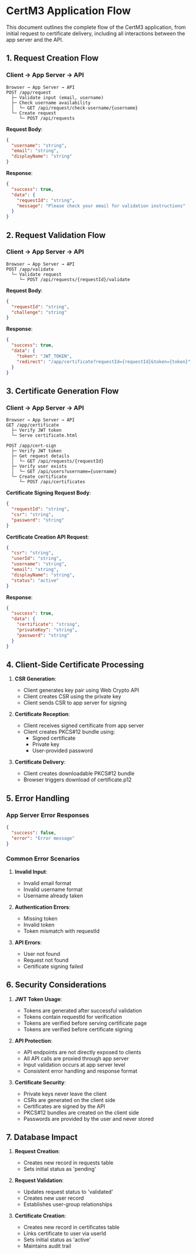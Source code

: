 # CertM3 Application Flow

This document outlines the complete flow of the CertM3 application, from initial request to certificate delivery, including all interactions between the app server and the API.

## 1. Request Creation Flow

### Client → App Server → API
```
Browser → App Server → API
POST /app/request
  ├─ Validate input (email, username)
  ├─ Check username availability
  │  └─ GET /api/request/check-username/{username}
  └─ Create request
     └─ POST /api/requests
```

**Request Body**:
```json
{
  "username": "string",
  "email": "string",
  "displayName": "string"
}
```

**Response**:
```json
{
  "success": true,
  "data": {
    "requestId": "string",
    "message": "Please check your email for validation instructions"
  }
}
```

## 2. Request Validation Flow

### Client → App Server → API
```
Browser → App Server → API
POST /app/validate
  └─ Validate request
     └─ POST /api/requests/{requestId}/validate
```

**Request Body**:
```json
{
  "requestId": "string",
  "challenge": "string"
}
```

**Response**:
```json
{
  "success": true,
  "data": {
    "token": "JWT_TOKEN",
    "redirect": "/app/certificate?requestId={requestId}&token={token}"
  }
}
```

## 3. Certificate Generation Flow

### Client → App Server → API
```
Browser → App Server → API
GET /app/certificate
  ├─ Verify JWT token
  └─ Serve certificate.html

POST /app/cert-sign
  ├─ Verify JWT token
  ├─ Get request details
  │  └─ GET /api/requests/{requestId}
  ├─ Verify user exists
  │  └─ GET /api/users?username={username}
  └─ Create certificate
     └─ POST /api/certificates
```

**Certificate Signing Request Body**:
```json
{
  "requestId": "string",
  "csr": "string",
  "password": "string"
}
```

**Certificate Creation API Request**:
```json
{
  "csr": "string",
  "userId": "string",
  "username": "string",
  "email": "string",
  "displayName": "string",
  "status": "active"
}
```

**Response**:
```json
{
  "success": true,
  "data": {
    "certificate": "string",
    "privateKey": "string",
    "password": "string"
  }
}
```

## 4. Client-Side Certificate Processing

1. **CSR Generation**:
   - Client generates key pair using Web Crypto API
   - Client creates CSR using the private key
   - Client sends CSR to app server for signing

2. **Certificate Reception**:
   - Client receives signed certificate from app server
   - Client creates PKCS#12 bundle using:
     - Signed certificate
     - Private key
     - User-provided password

3. **Certificate Delivery**:
   - Client creates downloadable PKCS#12 bundle
   - Browser triggers download of certificate.p12

## 5. Error Handling

### App Server Error Responses
```json
{
  "success": false,
  "error": "Error message"
}
```

### Common Error Scenarios
1. **Invalid Input**:
   - Invalid email format
   - Invalid username format
   - Username already taken

2. **Authentication Errors**:
   - Missing token
   - Invalid token
   - Token mismatch with requestId

3. **API Errors**:
   - User not found
   - Request not found
   - Certificate signing failed

## 6. Security Considerations

1. **JWT Token Usage**:
   - Tokens are generated after successful validation
   - Tokens contain requestId for verification
   - Tokens are verified before serving certificate page
   - Tokens are verified before certificate signing

2. **API Protection**:
   - API endpoints are not directly exposed to clients
   - All API calls are proxied through app server
   - Input validation occurs at app server level
   - Consistent error handling and response format

3. **Certificate Security**:
   - Private keys never leave the client
   - CSRs are generated on the client side
   - Certificates are signed by the API
   - PKCS#12 bundles are created on the client side
   - Passwords are provided by the user and never stored

## 7. Database Impact

1. **Request Creation**:
   - Creates new record in requests table
   - Sets initial status as 'pending'

2. **Request Validation**:
   - Updates request status to 'validated'
   - Creates new user record
   - Establishes user-group relationships

3. **Certificate Creation**:
   - Creates new record in certificates table
   - Links certificate to user via userId
   - Sets initial status as 'active'
   - Maintains audit trail 